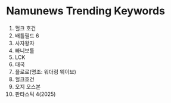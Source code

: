 # Namunews Trending Keywords

1. 헐크 호건
2. 배틀필드 6
3. 사자왕자
4. 빠니보틀
5. LCK
6. 태국
7. 플로로(명조: 워더링 웨이브)
8. 헐크호건
9. 오지 오스본
10. 판타스틱 4(2025)